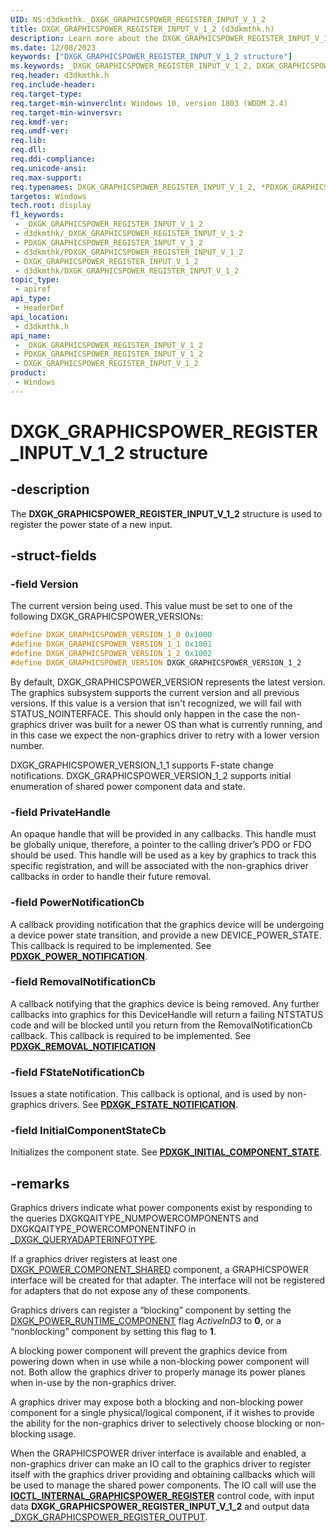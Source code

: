 ```yaml
---
UID: NS:d3dkmthk._DXGK_GRAPHICSPOWER_REGISTER_INPUT_V_1_2
title: DXGK_GRAPHICSPOWER_REGISTER_INPUT_V_1_2 (d3dkmthk.h)
description: Learn more about the DXGK_GRAPHICSPOWER_REGISTER_INPUT_V_1_2 structure.
ms.date: 12/08/2023
keywords: ["DXGK_GRAPHICSPOWER_REGISTER_INPUT_V_1_2 structure"]
ms.keywords: _DXGK_GRAPHICSPOWER_REGISTER_INPUT_V_1_2, DXGK_GRAPHICSPOWER_REGISTER_INPUT_V_1_2, *PDXGK_GRAPHICSPOWER_REGISTER_INPUT_V_1_2, *PDXGK_GRAPHICSPOWER_REGISTER_INPUT, DXGK_GRAPHICSPOWER_REGISTER_INPUT
req.header: d3dkmthk.h
req.include-header: 
req.target-type: 
req.target-min-winverclnt: Windows 10, version 1803 (WDDM 2.4)
req.target-min-winversvr: 
req.kmdf-ver: 
req.umdf-ver: 
req.lib: 
req.dll: 
req.ddi-compliance: 
req.unicode-ansi: 
req.max-support: 
req.typenames: DXGK_GRAPHICSPOWER_REGISTER_INPUT_V_1_2, *PDXGK_GRAPHICSPOWER_REGISTER_INPUT_V_1_2
targetos: Windows
tech.root: display
f1_keywords:
 - _DXGK_GRAPHICSPOWER_REGISTER_INPUT_V_1_2
 - d3dkmthk/_DXGK_GRAPHICSPOWER_REGISTER_INPUT_V_1_2
 - PDXGK_GRAPHICSPOWER_REGISTER_INPUT_V_1_2
 - d3dkmthk/PDXGK_GRAPHICSPOWER_REGISTER_INPUT_V_1_2
 - DXGK_GRAPHICSPOWER_REGISTER_INPUT_V_1_2
 - d3dkmthk/DXGK_GRAPHICSPOWER_REGISTER_INPUT_V_1_2
topic_type:
 - apiref
api_type:
 - HeaderDef
api_location:
 - d3dkmthk.h
api_name:
 - _DXGK_GRAPHICSPOWER_REGISTER_INPUT_V_1_2
 - PDXGK_GRAPHICSPOWER_REGISTER_INPUT_V_1_2
 - DXGK_GRAPHICSPOWER_REGISTER_INPUT_V_1_2
product:
 - Windows
---
```


# DXGK_GRAPHICSPOWER_REGISTER_INPUT_V_1_2 structure

## -description

The **DXGK_GRAPHICSPOWER_REGISTER_INPUT_V_1_2** structure is used to register the power state of a new input.

## -struct-fields

### -field Version

The current version being used. This value must be set to one of the following DXGK_GRAPHICSPOWER_VERSIONs:

```cpp
#define DXGK_GRAPHICSPOWER_VERSION_1_0 0x1000
#define DXGK_GRAPHICSPOWER_VERSION_1_1 0x1001
#define DXGK_GRAPHICSPOWER_VERSION_1_2 0x1002
#define DXGK_GRAPHICSPOWER_VERSION DXGK_GRAPHICSPOWER_VERSION_1_2
```

By default, DXGK_GRAPHICSPOWER_VERSION represents the latest version. The graphics subsystem supports the current version and all previous versions. If this value is a version that isn't recognized, we will fail with STATUS_NOINTERFACE. This should only happen in the case the non-graphics driver was built for a newer OS than what is currently running, and in this case we expect the non-graphics driver to retry with a lower version number.

DXGK_GRAPHICSPOWER_VERSION_1_1 supports F-state change notifications.
DXGK_GRAPHICSPOWER_VERSION_1_2 supports initial enumeration of shared power component data and state.

### -field PrivateHandle

An opaque handle that will be provided in any callbacks. This handle must be globally unique, therefore, a pointer to the calling driver’s PDO or FDO should be used. This handle will be used as a key by graphics to track this specific registration, and will be associated with the non-graphics driver callbacks in order to handle their future removal.

### -field PowerNotificationCb

A callback providing notification that the graphics device will be undergoing a device power state transition, and provide a new DEVICE_POWER_STATE. This callback is required to be implemented. See [**PDXGK_POWER_NOTIFICATION**](../d3dkmthk/nc-d3dkmthk-pdxgk_power_notification.md).

### -field RemovalNotificationCb

A callback notifying that the graphics device is being removed. Any further callbacks into graphics for this DeviceHandle will return a failing NTSTATUS code and will be blocked until you return from the RemovalNotificationCb callback. This callback is required to be implemented. See [**PDXGK_REMOVAL_NOTIFICATION**](../d3dkmthk/nc-d3dkmthk-pdxgk_removal_notification.md)

### -field FStateNotificationCb

Issues a state notification. This callback is optional, and is used by non-graphics drivers. See [**PDXGK_FSTATE_NOTIFICATION**](../d3dkmthk/nc-d3dkmthk-pdxgk_fstate_notification.md).

### -field InitialComponentStateCb

Initializes the component state. See [**PDXGK_INITIAL_COMPONENT_STATE**](../d3dkmthk/nc-d3dkmthk-pdxgk_initial_component_state.md).

## -remarks

Graphics drivers indicate what power components exist by responding to the queries DXGKQAITYPE_NUMPOWERCOMPONENTS and DXGKQAITYPE_POWERCOMPONENTINFO in [_DXGK_QUERYADAPTERINFOTYPE](../d3dkmddi/ne-d3dkmddi-_dxgk_queryadapterinfotype.md).

If a graphics driver registers at least one [DXGK_POWER_COMPONENT_SHARED](../d3dkmddi/ne-d3dkmddi-_dxgk_power_component_type.md) component, a GRAPHICSPOWER interface will be created for that adapter. The interface will not be registered for adapters that do not expose any of these components.

Graphics drivers can register a “blocking” component by setting the [DXGK_POWER_RUNTIME_COMPONENT](../d3dkmddi/ns-d3dkmddi-_dxgk_power_runtime_component.md) flag *ActiveInD3* to **0**, or a “nonblocking” component by setting this flag to **1**.

A blocking power component will prevent the graphics device from powering down when in use while a non-blocking power component will not. Both allow the graphics driver to properly manage its power planes when in-use by the non-graphics driver.

A graphics driver may expose both a blocking and non-blocking power component for a single physical/logical component, if it wishes to provide the ability for the non-graphics driver to selectively choose blocking or non-blocking usage.

When the GRAPHICSPOWER driver interface is available and enabled, a non-graphics driver can make an IO call to the graphics driver to register itself with the graphics driver providing and obtaining callbacks which will be used to manage the shared power components. The IO call will use the [**IOCTL_INTERNAL_GRAPHICSPOWER_REGISTER**](ni-d3dkmthk-ioctl_internal_graphicspower_register.md) control code, with input data **DXGK_GRAPHICSPOWER_REGISTER_INPUT_V_1_2** and output data [_DXGK_GRAPHICSPOWER_REGISTER_OUTPUT](../d3dkmthk/ns-d3dkmthk-_dxgk_graphicspower_register_output.md).
